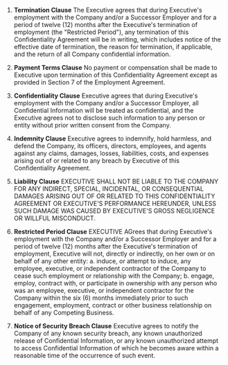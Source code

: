 1. **Termination Clause**
The Executive agrees that during Executive's employment with the Company and/or a Successor Employer and for a period of twelve (12) months after the Executive's termination of employment (the "Restricted Period"), any termination of this Confidentiality Agreement will be in writing, which includes notice of the effective date of termination, the reason for termination, if applicable, and the return of all Company confidential information.

2. **Payment Terms Clause**
No payment or compensation shall be made to Executive upon termination of this Confidentiality Agreement except as provided in Section 7 of the Employment Agreement.

3. **Confidentiality Clause**
Executive agrees that during Executive's employment with the Company and/or a Successor Employer, all Confidential Information will be treated as confidential, and the Executive agrees not to disclose such information to any person or entity without prior written consent from the Company.

4. **Indemnity Clause**
Executive agrees to indemnify, hold harmless, and defend the Company, its officers, directors, employees, and agents against any claims, damages, losses, liabilities, costs, and expenses arising out of or related to any breach by Executive of this Confidentiality Agreement.

5. **Liability Clause**
EXECUTIVE SHALL NOT BE LIABLE TO THE COMPANY FOR ANY INDIRECT, SPECIAL, INCIDENTAL, OR CONSEQUENTIAL DAMAGES ARISING OUT OF OR RELATED TO THIS CONFIDENTIALITY AGREEMENT OR EXECUTIVE'S PERFORMANCE HEREUNDER, UNLESS SUCH DAMAGE WAS CAUSED BY EXECUTIVE'S GROSS NEGLIGENCE OR WILLFUL MISCONDUCT.

6. **Restricted Period Clause**
EXECUTIVE AGrees that during Executive's employment with the Company and/or a Successor Employer and for a period of twelve (12) months after the Executive's termination of employment, Executive will not, directly or indirectly, on her own or on behalf of any other entity: 
    a. induce, or attempt to induce, any employee, executive, or independent contractor of the Company to cease such employment or relationship with the Company; 
    b. engage, employ, contract with, or participate in ownership with any person who was an employee, executive, or independent contractor for the Company within the six (6) months immediately prior to such engagement, employment, contract or other business relationship on behalf of any Competing Business.

7. **Notice of Security Breach Clause**
Executive agrees to notify the Company of any known security breach, any known unauthorized release of Confidential Information, or any known unauthorized attempt to access Confidential Information of which he becomes aware within a reasonable time of the occurrence of such event.